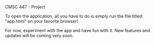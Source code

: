CMSC 447 - Project

To open the application, all you have to do is simply run the file titled: "app.html" on your favorite browser!

For now, experiment with the app and have fun with it. New features and updates will be coming very soon.
